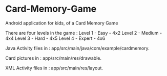# Card-Memory-Game
Android application for kids, of a Card Memory Game

There are four levels in the game :
Level 1 - Easy - 4x2
Level 2 - Medium - 4x4
Level 3 - Hard - 4x5
Level 4 - Expert - 4x6

Java Activity files in : app/src/main/java/com/example/cardmemory.

Card pictures in : app/src/main/res/drawable.

XML Activity files in : app/src/main/res/layout.
